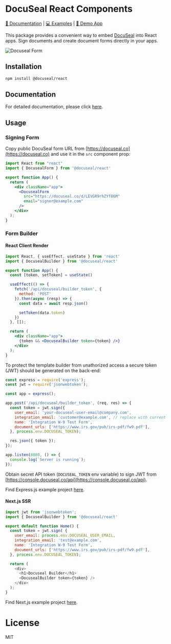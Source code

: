 # DocuSeal React Components

[📙 Documentation](https://www.docuseal.co/docs/embedded/form#react) | [💻 Examples](https://github.com/docusealco/docuseal-react-examples) | [🚀 Demo App](https://embed.docuseal.tech/)

This package provides a convenient way to embed [DocuSeal](https://www.docuseal.co) into React apps. Sign documents and create document forms directly in your apps.

![Docuseal Form](https://github.com/docusealco/docuseal-vue/assets/1176367/828f9f53-3131-494c-8e37-5c74fa94cfa8)

## Installation

```bash
npm install @docuseal/react
```

## Documentation

For detailed documentation, please click [here](https://www.docuseal.co/docs/embedded).

## Usage

### Signing Form

Copy public DocuSeal form URL from [https://docuseal.co](https://docuseal.co) and use it in the `src` component prop:

```jsx
import React from "react"
import { DocusealForm } from '@docuseal/react'

export function App() {
  return (
    <div className="app">
      <DocusealForm
        src="https://docuseal.co/d/LEVGR9rhZYf86M"
        email="signer@example.com"
      />
    </div>
  );
}
```

### Form Builder
#### React Client Render
```jsx
import React, { useEffect, useState } from 'react'
import { DocusealBuilder } from '@docuseal/react'

export function App() {
  const [token, setToken] = useState()

  useEffect(() => {
    fetch('/api/docuseal/builder_token', {
      method: 'POST'
    }).then(async (resp) => {
      const data = await resp.json()

      setToken(data.token)
    })
  }, []);

  return (
    <div className="app">
      {token && <DocusealBuilder token={token} />}
    </div>
  );
}
```

To protect the template builder from unathorized access a secure token (JWT) should be generated on the back-end:

```js
const express = require('express');
const jwt = require('jsonwebtoken');

const app = express();

app.post('/api/docuseal/builder_token', (req, res) => {
  const token = jwt.sign({
    user_email: 'your-docuseal-user-email@company.com',
    integration_email: 'customer@example.com', // replace with current user email
    name: 'Integration W-9 Test Form',
    document_urls: ['https://www.irs.gov/pub/irs-pdf/fw9.pdf'],
  }, process.env.DOCUSEAL_TOKEN);

  res.json({ token });
});

app.listen(8080, () => {
  console.log(`Server is running`);
});
```

Obtain secret API token (`DOCUSEAL_TOKEN` env variable) to sign JWT from [https://console.docuseal.co/api](https://console.docuseal.co/api).

Find Express.js example project [here](https://github.com/docusealco/docuseal-react-examples/tree/master/expess-app).

#### Next.js SSR
```js
import jwt from 'jsonwebtoken';
import { DocusealBuilder } from '@docuseal/react'

export default function Home() {
  const token = jwt.sign( {
    user_email: process.env.DOCUSEAL_USER_EMAIL,
    integration_email: 'test@example.com',
    name: 'Integration W-9 Test Form',
    document_urls: ['https://www.irs.gov/pub/irs-pdf/fw9.pdf'],
  }, process.env.DOCUSEAL_TOKEN);

  return (
    <div>
      <h1>Docuseal Builder</h1>
      <DocusealBuilder token={token} />
    </div>
  );
}
```
Find Next.js example project [here](https://github.com/docusealco/docuseal-react-examples/tree/master/next-app).

# License

MIT

